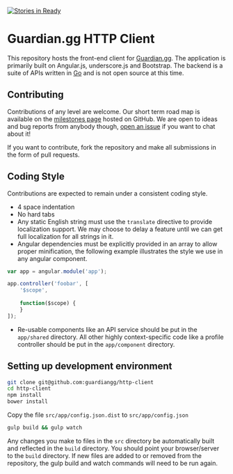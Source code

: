 [![Stories in Ready](https://badge.waffle.io/guardiangg/http-client.png?label=ready&title=Ready)](https://waffle.io/guardiangg/http-client)
# Guardian.gg HTTP Client

This repository hosts the front-end client for [Guardian.gg](https://guardian.gg). The application is primarily built 
on Angular.js, underscore.js and Bootstrap. The backend is a suite of APIs written in [Go](https://golang.org/) and 
is not open source at this time.

## Contributing
Contributions of any level are welcome. Our short term road map is available on the 
[milestones page](https://github.com/guardiangg/http-client/milestones) hosted on GitHub. We are open to ideas and 
bug reports from anybody though, [open an issue](https://github.com/guardiangg/http-client/issues?q=is:open%20is:issue) 
if you want to chat about it!

If you want to contribute, fork the repository and make all submissions in the form of pull requests.

## Coding Style
Contributions are expected to remain under a consistent coding style.

- 4 space indentation
- No hard tabs
- Any static English string must use the `translate` directive to provide localization support. We may choose to delay 
a feature until we can get full localization for all strings in it.
- Angular dependencies must be explicitly provided in an array to allow proper minification, the following example 
illustrates the style we use in any angular component.

```js
var app = angular.module('app');

app.controller('foobar', [
    '$scope',
    
    function($scope) {
    }
]);
```

- Re-usable components like an API service should be put in the `app/shared` directory. All other highly 
context-specific code like a profile controller should be put in the `app/component` directory.

## Setting up development environment
```sh
git clone git@github.com:guardiangg/http-client
cd http-client
npm install
bower install
```
Copy the file `src/app/config.json.dist` to `src/app/config.json`
```sh
gulp build && gulp watch
```
Any changes you make to files in the `src` directory be automatically built and reflected in the `build` directory. 
You should point your browser/server to the `build` directory. If new files are added to or removed from the 
repository, the gulp build and watch commands will need to be run again.
